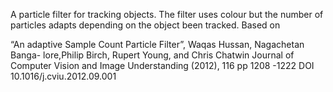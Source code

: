 A particle filter for tracking objects. The filter uses colour but the number of particles adapts depending on the object been tracked. Based on

“An adaptive Sample Count Particle Filter”, Waqas Hussan, Nagachetan Banga- lore,Philip Birch, Rupert Young, and Chris Chatwin Journal of Computer Vision and Image Understanding (2012), 116 pp 1208 -1222 DOI 10.1016/j.cviu.2012.09.001